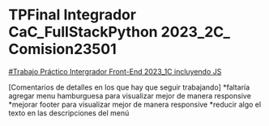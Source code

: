# TPFinal Integrador CaC_FullStackPython 2023_2C_ Comision23501

[#Trabajo Práctico Intergrador Front-End 2023_1C incluyendo JS](https://clever-pasca-b4696a.netlify.app/)


[Comentarios de detalles en los que hay que seguir trabajando]
*faltaría agregar menu hamburguesa para visualizar mejor de manera responsive
*mejorar footer para visualizar mejor de manera responsive
*reducir algo el texto en las descripciones del menú


